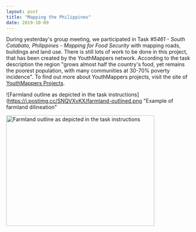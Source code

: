 ```yaml
---
layout: post
title: "Mapping the Philippines"
date: 2019-10-09
---
```


During yesterday's group meeting, we participated in Task *#5461 - South Cotabato, Philippines - Mapping for Food Security* with mapping roads, buildings and land use. 
There is still lots of work to be done in this project, that has been created by the YouthMappers network. According to the task description the region "grows almost half the country's food, yet remains the poorest population, with many communities at 30-70% poverty incidence". To find out more about YouthMappers projects, visit the site of [YouthMappers Projects](https://www.youthmappers.org/projects).

![Farmland outline as depicted in the task instructions](https://i.postimg.cc/SNQVXvKX/farmland-outlined.png "Example of farmland dilineation"

<img src="https://i.postimg.cc/SNQVXvKX/farmland-outlined.png"
     alt="Farmland outline as depicted in the task instructions" width="400" height="300"/>
